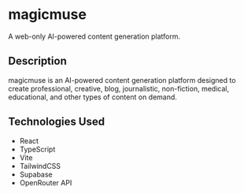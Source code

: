 # magicmuse

A web-only AI-powered content generation platform.

## Description

magicmuse is an AI-powered content generation platform designed to create professional, creative, blog, journalistic, non-fiction, medical, educational, and other types of content on demand.

## Technologies Used

- React
- TypeScript
- Vite
- TailwindCSS
- Supabase
- OpenRouter API
